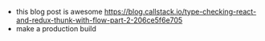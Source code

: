 + this blog post is awesome https://blog.callstack.io/type-checking-react-and-redux-thunk-with-flow-part-2-206ce5f6e705 
+ make a production build